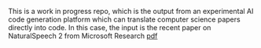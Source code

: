 This is a work in progress repo, which is the output from an experimental AI code generation platform which can translate computer science papers directly into code. In this case, the input is the recent paper on NaturalSpeech 2 from Microsoft Research [pdf](https://arxiv.org/pdf/2304.09116.pdf)
